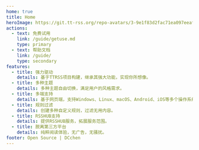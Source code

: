 ```yaml
---
home: true
title: Home
heroImage: https://git.tt-rss.org/repo-avatars/3-9e1f83d2fac71ea097eeaf1776137cde
actions:
  - text: 免费试用
    link: /guide/getuse.md
    type: primary
  - text: 帮助文档
    link: /guide/
    type: secondary
features:
  - title: 强力驱动
    details: 基于TTRSS项目构建，继承其强大功能，实现你所想像。
  - title: 多种主题
    details: 多种主题自由切换，满足用户的风格需求。
  - title: 多端支持
    details: 基于网页端，支持Windows、Linux、macOS、Android、iOS等多个操作系统。
  - title: 规则过滤
    details: 创建多种自定义规则，过滤无用内容。
  - title: RSSHUB支持
    details: 提供RSSHUB服务，拓展服务范围。
  - title: 脱离第三方平台
    details: 纯粹阅读体验，无广告，无骚扰。
footer: Open Source | DCchen
---
```

